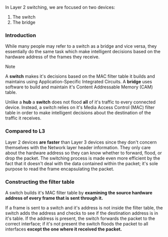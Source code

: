 In Layer 2 switching, we are focused on two devices: 
1. The switch
2. The bridge

### Introduction

While many people may refer to a switch as a bridge and vice versa, they essentially do the same task which make intelligent decisions based on the hardware address of the frames they receive. 

>[!note]
>A **switch** makes it's decisions based on the MAC filter table it builds and maintains using Application-Specific Integrated Circuits. A **bridge** uses software to build and maintain it's Content Addressable Memory (CAM) table.

Unlike a **hub** a **switch** does not flood **all** of it's traffic to every connected device. Instead, a switch relies on it's Media Access Control (MAC) filter table in order to make intelligent decisions about the destination of the traffic it receives. 

### Compared to L3

Layer 2 devices **are faster** than Layer 3 devices since they don't concern themselves with the Network layer header information. They only care about the hardware address so they can know whether to forward, flood, or drop the packet. The switching process is made even more efficient by the fact that it doesn't deal with the data contained within the packet; it's sole purpose to read the frame encapsulating the packet.

### Constructing the filter table

A switch builds it's MAC filter table by **examining the source hardware address of every frame that is sent through it.** 

If a frame is sent to a switch and it's address is not inside the filter table, the switch adds the address and checks to see if the destination address is in it's table. If the address is present, the switch forwards the packet to the correct interface; if it's not present the switch floods the packet to all interfaces **except the one where it received the packet.**